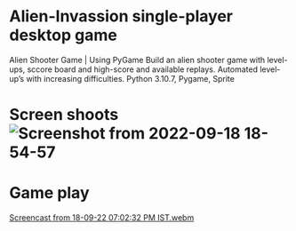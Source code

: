 # Alien-Invassion single-player desktop game 
Alien Shooter Game | Using PyGame
Build an alien shooter game with level-ups, sccore board and high-score and available replays.
Automated level-up’s with increasing difficulties.
Python 3.10.7, Pygame, Sprite

# Screen shoots ![Screenshot from 2022-09-18 18-54-57](https://user-images.githubusercontent.com/88018904/190904764-2b0fdcb5-b5b7-4c5b-a46f-572209f25c6e.png)

# Game play
[Screencast from 18-09-22 07:02:32 PM IST.webm](https://user-images.githubusercontent.com/88018904/190904820-3b676deb-c5d3-4bdf-9687-0e02f09d1afa.webm)
